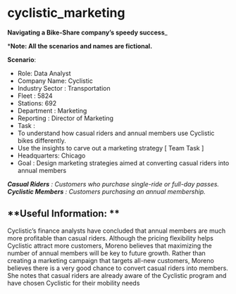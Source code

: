 # cyclistic_marketing


**Navigating a Bike-Share company’s speedy success**_

***Note: All the scenarios and names are fictional.**

**Scenario**:

- Role: Data Analyst
- Company Name: Cyclistic
- Industry Sector : Transportation
- Fleet : 5824
- Stations: 692
- Department : Marketing
- Reporting : Director of Marketing
- Task : 
- To understand how casual riders and annual members use Cyclistic bikes differently.
- Use the insights to carve out a marketing strategy [ Team Task ]
- Headquarters: Chicago
- Goal : Design marketing strategies aimed at converting casual riders into annual members



_**Casual Riders** : Customers who purchase single-ride or full-day passes.
**Cyclistic Members** : Customers purchasing an annual membership._

## **Useful Information: **
Cyclistic’s finance analysts have concluded that annual members are much more profitable than casual riders. Although the pricing flexibility helps Cyclistic attract more customers, Moreno believes that maximizing the number of annual members will be key to future growth. Rather than creating a marketing campaign that targets all-new customers, Moreno believes there is a very good chance to convert casual riders into members. She notes that casual riders are already aware of the Cyclistic program and have chosen Cyclistic for their mobility needs


